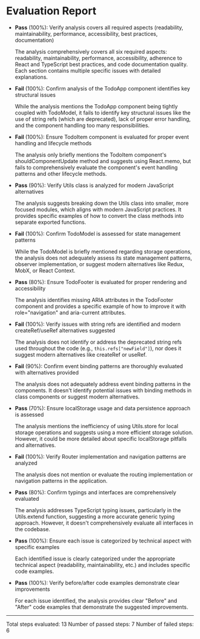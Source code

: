 # Evaluation Report

- **Pass** (100%): Verify analysis covers all required aspects (readability, maintainability, performance, accessibility, best practices, documentation)
  
  The analysis comprehensively covers all six required aspects: readability, maintainability, performance, accessibility, adherence to React and TypeScript best practices, and code documentation quality. Each section contains multiple specific issues with detailed explanations.

- **Fail** (100%): Confirm analysis of the TodoApp component identifies key structural issues
  
  While the analysis mentions the TodoApp component being tightly coupled with TodoModel, it fails to identify key structural issues like the use of string refs (which are deprecated), lack of proper error handling, and the component handling too many responsibilities.

- **Fail** (100%): Ensure TodoItem component is evaluated for proper event handling and lifecycle methods
  
  The analysis only briefly mentions the TodoItem component's shouldComponentUpdate method and suggests using React.memo, but fails to comprehensively evaluate the component's event handling patterns and other lifecycle methods.

- **Pass** (90%): Verify Utils class is analyzed for modern JavaScript alternatives
  
  The analysis suggests breaking down the Utils class into smaller, more focused modules, which aligns with modern JavaScript practices. It provides specific examples of how to convert the class methods into separate exported functions.

- **Fail** (100%): Confirm TodoModel is assessed for state management patterns
  
  While the TodoModel is briefly mentioned regarding storage operations, the analysis does not adequately assess its state management patterns, observer implementation, or suggest modern alternatives like Redux, MobX, or React Context.

- **Pass** (80%): Ensure TodoFooter is evaluated for proper rendering and accessibility
  
  The analysis identifies missing ARIA attributes in the TodoFooter component and provides a specific example of how to improve it with role="navigation" and aria-current attributes.

- **Fail** (100%): Verify issues with string refs are identified and modern createRef/useRef alternatives suggested
  
  The analysis does not identify or address the deprecated string refs used throughout the code (e.g., `this.refs["newField"]`), nor does it suggest modern alternatives like createRef or useRef.

- **Fail** (90%): Confirm event binding patterns are thoroughly evaluated with alternatives provided
  
  The analysis does not adequately address event binding patterns in the components. It doesn't identify potential issues with binding methods in class components or suggest modern alternatives.

- **Pass** (70%): Ensure localStorage usage and data persistence approach is assessed
  
  The analysis mentions the inefficiency of using Utils.store for local storage operations and suggests using a more efficient storage solution. However, it could be more detailed about specific localStorage pitfalls and alternatives.

- **Fail** (100%): Verify Router implementation and navigation patterns are analyzed
  
  The analysis does not mention or evaluate the routing implementation or navigation patterns in the application.

- **Pass** (80%): Confirm typings and interfaces are comprehensively evaluated
  
  The analysis addresses TypeScript typing issues, particularly in the Utils.extend function, suggesting a more accurate generic typing approach. However, it doesn't comprehensively evaluate all interfaces in the codebase.

- **Pass** (100%): Ensure each issue is categorized by technical aspect with specific examples
  
  Each identified issue is clearly categorized under the appropriate technical aspect (readability, maintainability, etc.) and includes specific code examples.

- **Pass** (100%): Verify before/after code examples demonstrate clear improvements
  
  For each issue identified, the analysis provides clear "Before" and "After" code examples that demonstrate the suggested improvements.

---

Total steps evaluated: 13
Number of passed steps: 7
Number of failed steps: 6